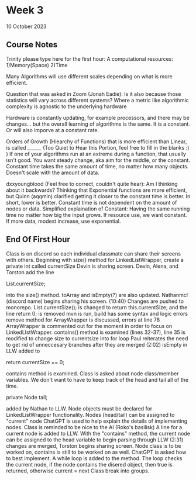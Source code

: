 # Week 3
10 October 2023

## Course Notes
Trinity please type here for the first hour:
A computational resources:
1)Memory(Space) 2)Time

Many Algorithms will use different scales depending on what is more efficient.

Question that was asked in Zoom (Jonah Eadie):
Is it also because those statistics will vary across different systems? Where a metric like algorithmic complexity is agnostic to the underlying hardware

Hardware is constantly updating, for example processors, and there may be changes... but the overall learning of algorithms is the same. It is a constant. Or will also imporve at a constant rate.

Orders of Growth (Hiearchy of Functions) that is more efficient than Linear, is called *______* (Too Quiet to Hear this Portion, feel free to fill in the blanks :) )
If one of your algorithms run at an extreme during a function, that usually isn't good. You want steady change, aka aim for the middle, or the constant.
Constant time takes the same amount of time, no matter how many objects. Doesn't scale with the amount of data.

dxxyoungblood (Feel free to correct, couldn't quite hear): Am I thinking about it backwards? Thinking that Exponential functions are more efficient, but Quinn (aqqmin) clarified getting it closer to the constant time is better. In short, lower is better. Constant time is not dependent on the amount of nodes or data.
Simplified explaination of Constant: Having the same running time no matter how big the input grows. 
If resource use, we want constant.
If more data, modest increase, use exponential.

End Of First Hour
----------------------


Class is on discord so each individual classmate can share their screens with others.
Beginning with size() method for LinkedListWrapper<T>, create a private int called currentSize
Devin is sharing screen. Devin, Alena, and Torston add the line

  List.currentSize;

into the size() method. toArray and isEmpty(?) are also updated.
Nathanmcl (discord name) begins sharing his screen. 
(10:40) Changes are pushed to monorepo.
List.currentSize(); is changed to return this.currentSize; and the line return 0; is removed
mvn is run, build has some syntax and logic errors
remove method for ArrayWrapper is discussed, errors at line 78
ArrayWrapper is commented out for the moment in order to focus on LinkedLIstWrapper.
contains() method is examined (lines 32-37), line 35 is modified to change size to currentsize into for loop
Paul reiterates the need to get rid of unneccesary branches after they are merged
(2:02) isEmpty in LLW added to

  return currentSize == 0;

contains method is examined. Class is asked about node class/member variables.
We don't want to have to keep track of the head and tail all of the time.

  private Node tail;

added by Nathan to LLW. 
Node objects must be declared for LinkedListWrapper functionality. Nodes (head/tail) can be assigned to "current" node
ChatGPT is used to help explain the details of implementing nodes. Class is reminded to be nice to the AI (Roko's basilisk)
A line for a current node is added to LLW.
With the "contains" method, the current node can be assigned to the head variable to begin parsing through LLW
(2:31) changes are merged, Torston begins sharing screen.
Node class is to be worked on, contains is still to be worked on as well. ChatGPT is asked how to best implement.
A while loop is added to the method. The loop checks the current node, if the node contains the disered object, then true is returned, otherwise current = next
Class break into groups.





